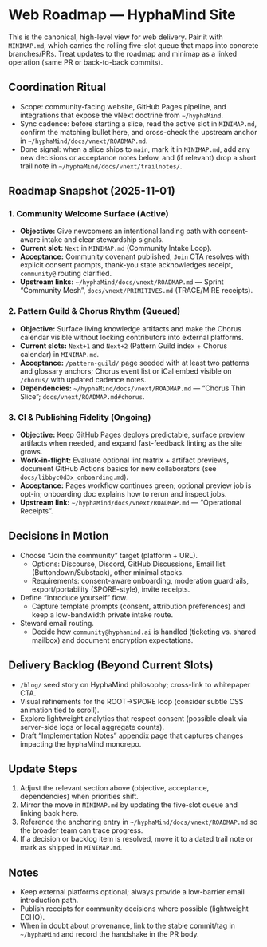# Web Roadmap — HyphaMind Site

This is the canonical, high-level view for web delivery. Pair it with `MINIMAP.md`, which carries the rolling five-slot queue that maps into concrete branches/PRs. Treat updates to the roadmap and minimap as a linked operation (same PR or back-to-back commits).

## Coordination Ritual
- Scope: community-facing website, GitHub Pages pipeline, and integrations that expose the vNext doctrine from `~/hyphaMind`.
- Sync cadence: before starting a slice, read the active slot in `MINIMAP.md`, confirm the matching bullet here, and cross-check the upstream anchor in `~/hyphaMind/docs/vnext/ROADMAP.md`.
- Done signal: when a slice ships to `main`, mark it in `MINIMAP.md`, add any new decisions or acceptance notes below, and (if relevant) drop a short trail note in `~/hyphaMind/docs/vnext/trailnotes/`.

## Roadmap Snapshot (2025-11-01)

### 1. Community Welcome Surface (Active)
- **Objective:** Give newcomers an intentional landing path with consent-aware intake and clear stewardship signals.
- **Current slot:** `Next` in `MINIMAP.md` (Community Intake Loop).
- **Acceptance:** Community covenant published, `Join` CTA resolves with explicit consent prompts, thank-you state acknowledges receipt, `community@` routing clarified.
- **Upstream links:** `~/hyphaMind/docs/vnext/ROADMAP.md` — Sprint “Community Mesh”, `docs/vnext/PRIMITIVES.md` (TRACE/MIRE receipts).

### 2. Pattern Guild & Chorus Rhythm (Queued)
- **Objective:** Surface living knowledge artifacts and make the Chorus calendar visible without locking contributors into external platforms.
- **Current slots:** `Next+1` and `Next+2` (Pattern Guild index + Chorus calendar) in `MINIMAP.md`.
- **Acceptance:** `/pattern-guild/` page seeded with at least two patterns and glossary anchors; Chorus event list or iCal embed visible on `/chorus/` with updated cadence notes.
- **Dependencies:** `~/hyphaMind/docs/vnext/ROADMAP.md` — “Chorus Thin Slice”; `docs/vnext/ROADMAP.md#chorus`.

### 3. CI & Publishing Fidelity (Ongoing)
- **Objective:** Keep GitHub Pages deploys predictable, surface preview artifacts when needed, and expand fast-feedback linting as the site grows.
- **Work-in-flight:** Evaluate optional lint matrix + artifact previews, document GitHub Actions basics for new collaborators (see `docs/libbyc0d3x_onboarding.md`).
- **Acceptance:** Pages workflow continues green; optional preview job is opt-in; onboarding doc explains how to rerun and inspect jobs.
- **Upstream link:** `~/hyphaMind/docs/vnext/ROADMAP.md` — “Operational Receipts”.

## Decisions in Motion
- Choose “Join the community” target (platform + URL).
  - Options: Discourse, Discord, GitHub Discussions, Email list (Buttondown/Substack), other minimal stacks.
  - Requirements: consent-aware onboarding, moderation guardrails, export/portability (SPORE-style), invite receipts.
- Define “Introduce yourself” flow.
  - Capture template prompts (consent, attribution preferences) and keep a low-bandwidth private intake route.
- Steward email routing.
  - Decide how `community@hyphamind.ai` is handled (ticketing vs. shared mailbox) and document encryption expectations.

## Delivery Backlog (Beyond Current Slots)
- `/blog/` seed story on HyphaMind philosophy; cross-link to whitepaper CTA.
- Visual refinements for the ROOT→SPORE loop (consider subtle CSS animation tied to scroll).
- Explore lightweight analytics that respect consent (possible cloak via server-side logs or local aggregate counts).
- Draft “Implementation Notes” appendix page that captures changes impacting the hyphaMind monorepo.

## Update Steps
1. Adjust the relevant section above (objective, acceptance, dependencies) when priorities shift.
2. Mirror the move in `MINIMAP.md` by updating the five-slot queue and linking back here.
3. Reference the anchoring entry in `~/hyphaMind/docs/vnext/ROADMAP.md` so the broader team can trace progress.
4. If a decision or backlog item is resolved, move it to a dated trail note or mark as shipped in `MINIMAP.md`.

## Notes
- Keep external platforms optional; always provide a low-barrier email introduction path.
- Publish receipts for community decisions where possible (lightweight ECHO).
- When in doubt about provenance, link to the stable commit/tag in `~/hyphaMind` and record the handshake in the PR body.
